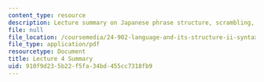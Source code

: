 ```yaml
---
content_type: resource
description: Lecture summary on Japanese phrase structure, scrambling, and verb movement.
file: null
file_location: /coursemedia/24-902-language-and-its-structure-ii-syntax-fall-2003/910f9d235b22f5fa34bd455cc7318fb9_ln4Sep_24_summary.pdf
file_type: application/pdf
resourcetype: Document
title: Lecture 4 Summary
uid: 910f9d23-5b22-f5fa-34bd-455cc7318fb9
---
```

